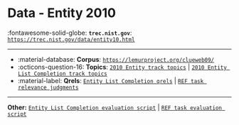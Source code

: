 # Data - Entity 2010 

:fontawesome-solid-globe: **`trec.nist.gov`**: [`https://trec.nist.gov/data/entity10.html`](https://trec.nist.gov/data/entity10.html)

---

- :material-database: **Corpus**: [`https://lemurproject.org/clueweb09/`](https://lemurproject.org/clueweb09/)
- :octicons-question-16: **Topics**: [`2010 Entity track topics`](https://trec.nist.gov/data/entity/10/10.entity_topics) | [`2010 Entity List Completion track topics`]()
- :material-label: **Qrels**: [`Entity List Completion qrels`](https://trec.nist.gov/data/entity/10/ent-elc10.qrels) | [`REF task relevance judgments`](https://trec.nist.gov/data/entity/10/ent-ref10.qrels)


---

**Other:** [`Entity List Completion evaluation script`](https://trec.nist.gov/data/entity/10/eval-entity-elc.pl) | [`REF task evaluation script`](https://trec.nist.gov/data/entity/10/eval-entity.pl)
